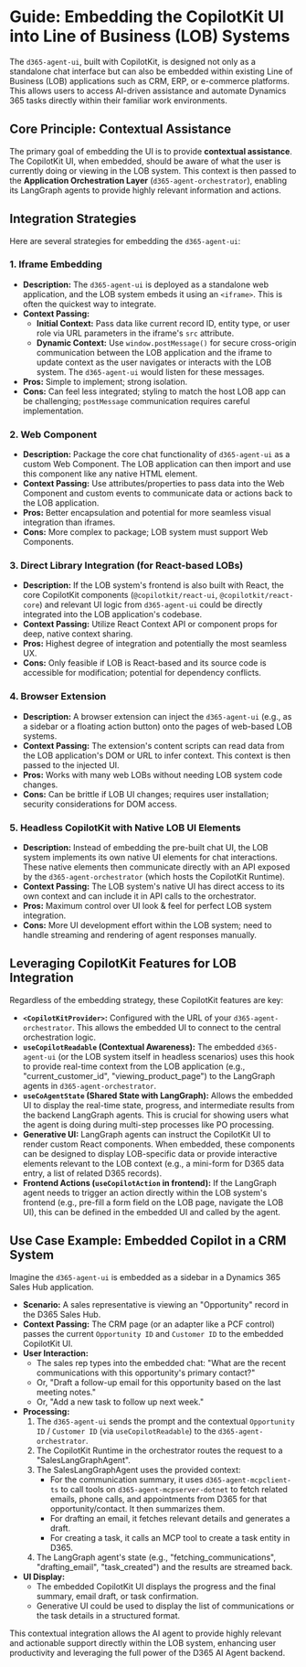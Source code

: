 # Guide: Embedding the CopilotKit UI into Line of Business (LOB) Systems

The `d365-agent-ui`, built with CopilotKit, is designed not only as a standalone chat interface but can also be embedded within existing Line of Business (LOB) applications such as CRM, ERP, or e-commerce platforms. This allows users to access AI-driven assistance and automate Dynamics 365 tasks directly within their familiar work environments.

## Core Principle: Contextual Assistance

The primary goal of embedding the UI is to provide **contextual assistance**. The CopilotKit UI, when embedded, should be aware of what the user is currently doing or viewing in the LOB system. This context is then passed to the **Application Orchestration Layer** (`d365-agent-orchestrator`), enabling its LangGraph agents to provide highly relevant information and actions.

## Integration Strategies

Here are several strategies for embedding the `d365-agent-ui`:

### 1. Iframe Embedding
*   **Description:** The `d365-agent-ui` is deployed as a standalone web application, and the LOB system embeds it using an `<iframe>`. This is often the quickest way to integrate.
*   **Context Passing:**
    *   **Initial Context:** Pass data like current record ID, entity type, or user role via URL parameters in the iframe's `src` attribute.
    *   **Dynamic Context:** Use `window.postMessage()` for secure cross-origin communication between the LOB application and the iframe to update context as the user navigates or interacts with the LOB system. The `d365-agent-ui` would listen for these messages.
*   **Pros:** Simple to implement; strong isolation.
*   **Cons:** Can feel less integrated; styling to match the host LOB app can be challenging; `postMessage` communication requires careful implementation.

### 2. Web Component
*   **Description:** Package the core chat functionality of `d365-agent-ui` as a custom Web Component. The LOB application can then import and use this component like any native HTML element.
*   **Context Passing:** Use attributes/properties to pass data into the Web Component and custom events to communicate data or actions back to the LOB application.
*   **Pros:** Better encapsulation and potential for more seamless visual integration than iframes.
*   **Cons:** More complex to package; LOB system must support Web Components.

### 3. Direct Library Integration (for React-based LOBs)
*   **Description:** If the LOB system's frontend is also built with React, the core CopilotKit components (`@copilotkit/react-ui`, `@copilotkit/react-core`) and relevant UI logic from `d365-agent-ui` could be directly integrated into the LOB application's codebase.
*   **Context Passing:** Utilize React Context API or component props for deep, native context sharing.
*   **Pros:** Highest degree of integration and potentially the most seamless UX.
*   **Cons:** Only feasible if LOB is React-based and its source code is accessible for modification; potential for dependency conflicts.

### 4. Browser Extension
*   **Description:** A browser extension can inject the `d365-agent-ui` (e.g., as a sidebar or a floating action button) onto the pages of web-based LOB systems.
*   **Context Passing:** The extension's content scripts can read data from the LOB application's DOM or URL to infer context. This context is then passed to the injected UI.
*   **Pros:** Works with many web LOBs without needing LOB system code changes.
*   **Cons:** Can be brittle if LOB UI changes; requires user installation; security considerations for DOM access.

### 5. Headless CopilotKit with Native LOB UI Elements
*   **Description:** Instead of embedding the pre-built chat UI, the LOB system implements its own native UI elements for chat interactions. These native elements then communicate directly with an API exposed by the `d365-agent-orchestrator` (which hosts the CopilotKit Runtime).
*   **Context Passing:** The LOB system's native UI has direct access to its own context and can include it in API calls to the orchestrator.
*   **Pros:** Maximum control over UI look & feel for perfect LOB system integration.
*   **Cons:** More UI development effort within the LOB system; need to handle streaming and rendering of agent responses manually.

## Leveraging CopilotKit Features for LOB Integration

Regardless of the embedding strategy, these CopilotKit features are key:

*   **`<CopilotKitProvider>`:** Configured with the URL of your `d365-agent-orchestrator`. This allows the embedded UI to connect to the central orchestration logic.
*   **`useCopilotReadable` (Contextual Awareness):** The embedded `d365-agent-ui` (or the LOB system itself in headless scenarios) uses this hook to provide real-time context from the LOB application (e.g., "current_customer_id", "viewing_product_page") to the LangGraph agents in `d365-agent-orchestrator`.
*   **`useCoAgentState` (Shared State with LangGraph):** Allows the embedded UI to display the real-time state, progress, and intermediate results from the backend LangGraph agents. This is crucial for showing users what the agent is doing during multi-step processes like PO processing.
*   **Generative UI:** LangGraph agents can instruct the CopilotKit UI to render custom React components. When embedded, these components can be designed to display LOB-specific data or provide interactive elements relevant to the LOB context (e.g., a mini-form for D365 data entry, a list of related D365 records).
*   **Frontend Actions (`useCopilotAction` in frontend):** If the LangGraph agent needs to trigger an action directly within the LOB system's frontend (e.g., pre-fill a form field on the LOB page, navigate the LOB UI), this can be defined in the embedded UI and called by the agent.

## Use Case Example: Embedded Copilot in a CRM System

Imagine the `d365-agent-ui` is embedded as a sidebar in a Dynamics 365 Sales Hub application.

*   **Scenario:** A sales representative is viewing an "Opportunity" record in the D365 Sales Hub.
*   **Context Passing:** The CRM page (or an adapter like a PCF control) passes the current `Opportunity ID` and `Customer ID` to the embedded CopilotKit UI.
*   **User Interaction:**
    *   The sales rep types into the embedded chat: "What are the recent communications with this opportunity's primary contact?"
    *   Or, "Draft a follow-up email for this opportunity based on the last meeting notes."
    *   Or, "Add a new task to follow up next week."
*   **Processing:**
    1.  The `d365-agent-ui` sends the prompt and the contextual `Opportunity ID` / `Customer ID` (via `useCopilotReadable`) to the `d365-agent-orchestrator`.
    2.  The CopilotKit Runtime in the orchestrator routes the request to a "SalesLangGraphAgent".
    3.  The SalesLangGraphAgent uses the provided context:
        *   For the communication summary, it uses `d365-agent-mcpclient-ts` to call tools on `d365-agent-mcpserver-dotnet` to fetch related emails, phone calls, and appointments from D365 for that opportunity/contact. It then summarizes them.
        *   For drafting an email, it fetches relevant details and generates a draft.
        *   For creating a task, it calls an MCP tool to create a task entity in D365.
    4.  The LangGraph agent's state (e.g., "fetching_communications", "drafting_email", "task_created") and the results are streamed back.
*   **UI Display:**
    *   The embedded CopilotKit UI displays the progress and the final summary, email draft, or task confirmation.
    *   Generative UI could be used to display the list of communications or the task details in a structured format.

This contextual integration allows the AI agent to provide highly relevant and actionable support directly within the LOB system, enhancing user productivity and leveraging the full power of the D365 AI Agent backend.
